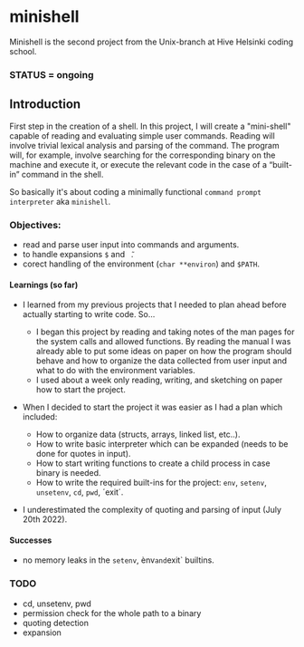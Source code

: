 # minishell

Minishell is the second project from the Unix-branch at Hive Helsinki coding school.

### STATUS = ongoing

## Introduction

First step in the creation of a shell. In this project, I will create a "mini-shell" capable of reading and evaluating simple user commands. 
Reading will involve trivial lexical analysis and parsing of the command. The program will, for example, involve searching for the corresponding 
binary on the machine and execute it, or execute the relevant code in the case of a “built-in” command in the shell.

So basically it's about coding a minimally functional `command prompt interpreter` aka `minishell`.

### Objectives:

- read and parse user input into commands and arguments.
- to handle expansions `$` and ` ̃`.
- corect handling of the environment (`char **environ`) and `$PATH`.

#### Learnings (so far)

- I learned from my previous projects that I needed to plan ahead before actually starting to write code. So...

  - I began this project by reading and taking notes of the man pages for the system calls and allowed functions. By reading the manual I was already
able to put some ideas on paper on how the program should behave and how to organize the data collected from user input and what to do with the
environment variables.
  - I used about a week only reading, writing, and sketching on paper how to start the project.

- When I decided to start the project it was easier as I had a plan which included:
  - How to organize data (structs, arrays, linked list, etc..).
  - How to write basic interpreter which can be expanded (needs to be done for quotes in input).
  - How to start writing functions to create a child process in case binary is needed.
  - How to write the required built-ins for the project: `env`, `setenv`, `unsetenv`, `cd`, `pwd`, ´exit´.
  
 - I underestimated the complexity of quoting and parsing of input (July 20th 2022).
 
 #### Successes
 
 - no memory leaks in the `setenv`, ènv` and `exit` builtins.
 
 ### TODO
 
 - cd, unsetenv, pwd
 - permission check for the whole path to a binary
 - quoting detection
 - expansion
